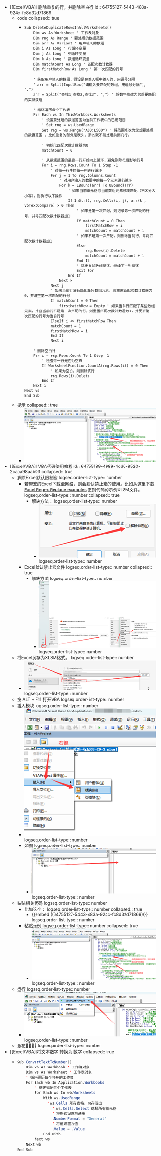 - [[Excel/VBA]] 删除重复的行，并删除空白行
  id:: 64755127-5443-483a-924c-fc8d32d71869
	- code
	  collapsed:: true
		- ```vba
		  Sub DeleteDuplicateRowsInAllWorksheets()
		      Dim ws As Worksheet ' 工作表对象
		      Dim rng As Range ' 要处理的数据范围
		      Dim arr As Variant ' 用户输入的数组
		      Dim i As Long ' 行循环变量
		      Dim j As Long ' 列循环变量
		      Dim k As Long ' 数组循环变量
		      Dim matchCount As Long ' 匹配次数计数器
		      Dim firstMatchRow As Long ' 第一次匹配的行号
		      
		      ' 获取用户输入的数组，假设是在输入框中输入的，用逗号分隔
		      ' arr = Split(InputBox("请输入要匹配的数组，用逗号分隔"), ",")
		      arr = Split("查找1,查找2,查找3", ",") ' 将数字修改为您想要匹配的实际数组
		  
		      ' 循环遍历每个工作表
		      For Each ws In ThisWorkbook.Worksheets
		          ' 设置要处理的数据范围为当前工作表中的已用范围
		          ' Set rng = ws.UsedRange
		          Set rng = ws.Range("A10:L500") ' 将范围修改为您想要处理的数据范围 ，比如重复的部分是表头，那么就不能处理前面几行。
		  
		          ' 初始化匹配次数计数器为0
		          matchCount = 0
		          
		          ' 从数据范围的最后一行开始向上循环，避免删除行后影响行号
		          For i = rng.Rows.Count To 1 Step -1
		              ' 对每一行中的每一列进行循环
		              For j = 1 To rng.Columns.Count
		                  ' 对用户输入的数组中的每一个元素进行循环
		                  For k = LBound(arr) To UBound(arr)
		                      ' 如果当前单元格与当前数组元素模糊匹配（不区分大小写），则执行以下操作
		                      If InStr(1, rng.Cells(i, j), arr(k), vbTextCompare) > 0 Then
		                          ' 如果是第一次匹配，则记录第一次匹配的行号，并将匹配次数计数器加1
		                          If matchCount = 0 Then
		                              firstMatchRow = i
		                              matchCount = matchCount + 1
		                          ' 如果不是第一次匹配，则删除当前行，并将匹配次数计数器加1
		                          Else
		                              rng.Rows(i).Delete
		                              matchCount = matchCount + 1
		                          End If
		                          ' 跳出当前数组循环，继续下一列循环
		                          Exit For
		                      End If
		                  Next k
		              Next j
		              ' 如果当前行没有匹配任何数组元素，则重置匹配次数计数器为0，并清空第一次匹配的行号
		              If matchCount = 0 Then
		                  firstMatchRow = Empty ' 如果当前行匹配了某些数组元素，并且当前行不是第一次匹配的行，则重置匹配次数计数器为1，并更新第一次匹配的行号为当前行号
		              ElseIf i <> firstMatchRow Then
		              matchCount = 1
		              firstMatchRow = i
		              End If
		              Next i
		  
		      ' 删除空白行
		      For i = rng.Rows.Count To 1 Step -1
		          ' 检查每一行是否为空白
		          If WorksheetFunction.CountA(rng.Rows(i)) = 0 Then
		              ' 如果为空白，则删除该行
		              rng.Rows(i).Delete
		          End If
		      Next i
		  Next ws
		  End Sub
		  
		  ```
	- 提示
	  collapsed:: true
		- ![image.png](../assets/image_1685411260099_0.png)
- [[Excel/VBA]] VBA代码使用教程
  id:: 64755189-4989-4cd0-8520-2caba98aab03
  collapsed:: true
	- 解除Excel默认限制宏
	  logseq.order-list-type:: number
		- 若带宏的Excel下载至网络，则会默认禁止宏的使用。比如从这里下载[Excel Regex Replace examples](https://cdn.ablebits.com/excel-tutorials-examples/excel-regex-replace.xlsm) 正则代码的示例XLSM文件。
		  logseq.order-list-type:: number
		  collapsed:: true
			- 解决方法：
			  logseq.order-list-type:: number
				- ![image.png](../assets/image_1685410405496_0.png)
				  logseq.order-list-type:: number
		- Excel默认禁止宏文件
		  logseq.order-list-type:: number
		  collapsed:: true
			- 解决方法
			  logseq.order-list-type:: number
				- ![image.png](../assets/image_1685410600395_0.png)
				  logseq.order-list-type:: number
	- 将Excel另存为XLSM格式。
	  logseq.order-list-type:: number
		- ![image.png](../assets/image_1685410940675_0.png)
		  logseq.order-list-type:: number
	- 按 ALT + F11 打开VBA
	  logseq.order-list-type:: number
	- 插入模块
	  logseq.order-list-type:: number
		- ![image.png](../assets/image_1685411097968_0.png)
		  logseq.order-list-type:: number
		- 如图
		  logseq.order-list-type:: number
			- ![image.png](../assets/image_1685411119362_0.png)
			  logseq.order-list-type:: number
	- 黏贴相关代码
	  logseq.order-list-type:: number
		- 比如这个：
		  logseq.order-list-type:: number
		  collapsed:: true
			- {{embed ((64755127-5443-483a-924c-fc8d32d71869))}}
			  logseq.order-list-type:: number
		- 粘贴示例
		  logseq.order-list-type:: number
		  collapsed:: true
			- ![image.png](../assets/image_1685411260099_0.png)
			  logseq.order-list-type:: number
	- 运行
	  logseq.order-list-type:: number
		- ![image.png](../assets/image_1685411317840_0.png)
		  logseq.order-list-type:: number
	- 撒花🥳🥳🥳🥳
	  logseq.order-list-type:: number
- [[Excel/VBA]]将文本数字 转换为 数字
  collapsed:: true
	- ```java
	  Sub ConvertTextToNumber()
	      Dim wb As Workbook ' 工作簿对象
	      Dim ws As Worksheet ' 工作表对象
	      ' 循环遍历每个打开的工作簿
	      For Each wb In Application.Workbooks
	          ' 循环遍历每个工作表
	          For Each ws In wb.Worksheets
	              With ws.UsedRange
	              	'ws.Cells 所有表格，内存溢出
	                  ' ws.Cells.Select 选择所有单元格
	                  ' 将格式设置为通用
	                  .NumberFormat = "General"
	                  ' 将值设置为值
	                  .Value = .Value
	              End With
	          Next ws
	      Next wb
	  End Sub
	  ```